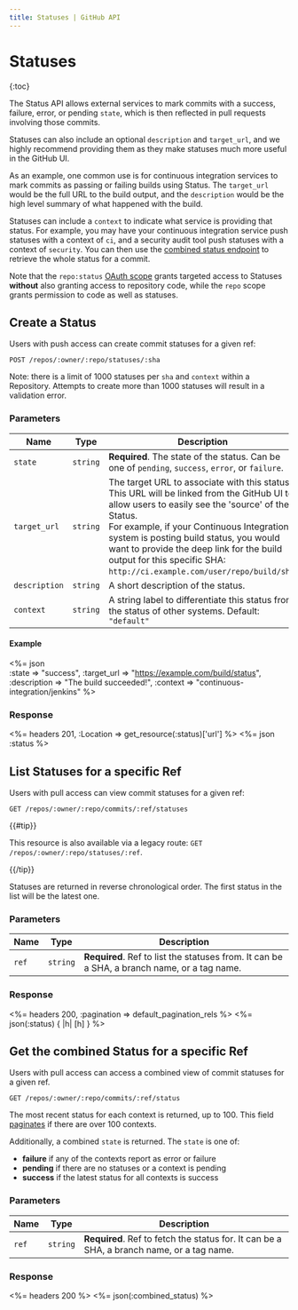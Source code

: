 ```yaml
---
title: Statuses | GitHub API
---
```


# Statuses

{:toc}

The Status API allows external services to mark commits with a success,
failure, error, or pending `state`, which is then reflected in pull requests
involving those commits.

Statuses can also include an optional `description` and `target_url`, and
we highly recommend providing them as they make statuses much more
useful in the GitHub UI.

As an example, one common use is for continuous integration
services to mark commits as passing or failing builds using Status.  The
`target_url` would be the full URL to the build output, and the
`description` would be the high level summary of what happened with the
build.

Statuses can include a `context` to indicate what service is providing that status.
For example, you may have your continuous integration service push statuses with a context of `ci`,
and a security audit tool push statuses with a context of `security`.  You can
then use the [combined status endpoint](https://developer.github.com/v3/repos/statuses/#get-the-combined-status-for-a-specific-ref)
to retrieve the whole status for a commit.

Note that the `repo:status` [OAuth scope](/v3/oauth/#scopes) grants targeted
access to Statuses **without** also granting access to repository code, while the
`repo` scope grants permission to code as well as statuses.

## Create a Status

Users with push access can create commit statuses for a given ref:

    POST /repos/:owner/:repo/statuses/:sha

Note: there is a limit of 1000 statuses per `sha` and `context` within a Repository.
Attempts to create more than 1000 statuses will result in a validation error.

### Parameters

Name | Type | Description
-----|------|--------------
`state`|`string` | **Required**. The state of the status. Can be one of `pending`, `success`, `error`, or `failure`.
`target_url`|`string` | The target URL to associate with this status.  This URL will be linked from the GitHub UI to allow users to easily see the 'source' of the Status.<br/>For example, if your Continuous Integration system is posting build status, you would want to provide the deep link for the build output for this specific SHA:<br/>`http://ci.example.com/user/repo/build/sha`.
`description`|`string` | A short description of the status.
`context`|`string` | A string label to differentiate this status from the status of other systems. Default: `"default"`

#### Example

<%= json \
  :state         => "success",
  :target_url    => "https://example.com/build/status",
  :description   => "The build succeeded!",
  :context       => "continuous-integration/jenkins"
%>

### Response

<%= headers 201, :Location => get_resource(:status)['url'] %>
<%= json :status %>

## List Statuses for a specific Ref

Users with pull access can view commit statuses for a given ref:

    GET /repos/:owner/:repo/commits/:ref/statuses

{{#tip}}

This resource is also available via a legacy route:
`GET /repos/:owner/:repo/statuses/:ref`.

{{/tip}}

Statuses are returned in reverse chronological order. The first status in the
list will be the latest one.

### Parameters

Name | Type | Description
-----|------|--------------
`ref`|`string` | **Required**. Ref to list the statuses from. It can be a SHA, a branch name, or a tag name.


### Response

<%= headers 200, :pagination => default_pagination_rels %>
<%= json(:status) { |h| [h] } %>

## Get the combined Status for a specific Ref

Users with pull access can access a combined view of commit statuses for a given ref.

    GET /repos/:owner/:repo/commits/:ref/status

The most recent status for each context is returned, up to 100. This field
[paginates](/v3/#pagination) if there are over 100 contexts.

Additionally, a combined `state` is returned. The `state` is one of:

 * **failure** if any of the contexts report as error or failure
 * **pending** if there are no statuses or a context is pending
 * **success** if the latest status for all contexts is success

### Parameters

Name | Type | Description
-----|------|--------------
`ref`|`string` | **Required**. Ref to fetch the status for. It can be a SHA, a branch name, or a tag name.

### Response
<%= headers 200 %>
<%= json(:combined_status) %>
